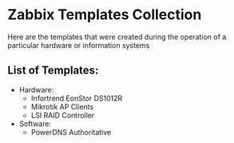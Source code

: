 # Zabbix Templates Collection

Here are the templates that were created during the operation of a particular hardware
or information systems

## List of Templates:
- Hardware:
    - Infortrend EonStor DS1012R
    - Mikrotik AP Clients
    - LSI RAID Controller
- Software:
    - PowerDNS Authoritative